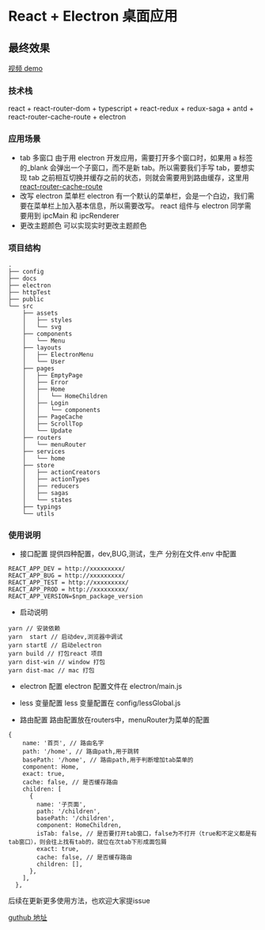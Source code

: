 # React + Electron 桌面应用

## 最终效果

[视频 demo](https://www.bilibili.com/video/BV1Ny4y1Y7EU/)

### 技术栈

react + react-router-dom + typescript + react-redux + redux-saga + antd + react-router-cache-route + electron

### 应用场景

- tab 多窗口
  由于用 electron 开发应用，需要打开多个窗口时，如果用 a 标签的\_blank 会弹出一个子窗口，而不是新 tab。所以需要我们手写 tab，要想实现 tab 之前相互切换并缓存之前的状态，则就会需要用到路由缓存，这里用 [react-router-cache-route](https://github.com/CJY0208/react-router-cache-route)
- 改写 electron 菜单栏
  electron 有一个默认的菜单栏，会是一个白边，我们需要在菜单栏上加入基本信息，所以需要改写。
  react 组件与 electron 同学需要用到 ipcMain 和 ipcRenderer
- 更改主题颜色
可以实现实时更改主题颜色
### 项目结构

```
.
├── config
├── docs
├── electron
├── httpTest
├── public
└── src
    ├── assets
    │   ├── styles
    │   └── svg
    ├── components
    │   └── Menu
    ├── layouts
    │   ├── ElectronMenu
    │   └── User
    ├── pages
    │   ├── EmptyPage
    │   ├── Error
    │   ├── Home
    │   │   └── HomeChildren
    │   ├── Login
    │   │   └── components
    │   ├── PageCache
    │   ├── ScrollTop
    │   └── Update
    ├── routers
    │   └── menuRouter
    ├── services
    │   └── home
    ├── store
    │   ├── actionCreators
    │   ├── actionTypes
    │   ├── reducers
    │   ├── sagas
    │   └── states
    ├── typings
    └── utils

```

### 使用说明

- 接口配置
  提供四种配置，dev,BUG,测试，生产
  分别在文件.env 中配置

```
REACT_APP_DEV = http://xxxxxxxxx/
REACT_APP_BUG = http://xxxxxxxxx/
REACT_APP_TEST = http://xxxxxxxxx/
REACT_APP_PROD = http://xxxxxxxxx/
REACT_APP_VERSION=$npm_package_version
```

- 启动说明

```
yarn // 安装依赖
yarn  start // 启动dev,浏览器中调试
yarn startE // 启动electron
yarn build // 打包react 项目
yarn dist-win // window 打包
yarn dist-mac // mac 打包
```

- electron 配置
  electron 配置文件在 electron/main.js

- less 变量配置
  less 变量配置在 config/lessGlobal.js

- 路由配置
路由配置放在routers中，menuRouter为菜单的配置
```
{
    name: '首页', // 路由名字
    path: '/home', // 路由path,用于跳转
    basePath: '/home', // 路由path,用于判断增加tab菜单的
    component: Home, 
    exact: true, 
    cache: false, // 是否缓存路由
    children: [
      {
        name: '子页面',
        path: '/children',
        basePath: '/children',
        component: HomeChildren,
        isTab: false, // 是否要打开tab窗口，false为不打开（true和不定义都是有tab窗口），则会往上找有tab的，就位在次tab下形成面包屑
        exact: true,
        cache: false, // 是否缓存路由
        children: [],
      },
    ],
  },
```

后续在更新更多使用方法，也欢迎大家提issue

[guthub 地址](https://github.com/youchaojun/react-electron-pc)
